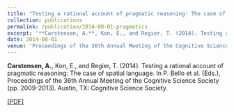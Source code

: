 ```yaml
---
title: "Testing a rational account of pragmatic reasoning: The case of spatial language"
collection: publications
permalink: /publication/2014-08-01-pragmatics
excerpt: '**Carstensen, A.**, Kon, E., and Regier, T. (2014). Testing a rational account of pragmatic reasoning: The case of spatial language. In P. Bello et al. (Eds.), Proceedings of the 36th Annual Meeting of the Cognitive Science Society (pp. 2009-2013). Austin, TX: Cognitive Science Society. [[PDF]](http://abcarstensen.github.io/files/CarstensenKonRegier2014_Testing-a-rational-account-of-pragmatic-reasoning.pdf)'
date: 2014-08-01
venue: 'Proceedings of the 36th Annual Meeting of the Cognitive Science Society'
---
```

**Carstensen, A.**, Kon, E., and Regier, T. (2014). Testing a rational account of pragmatic reasoning: The case of spatial language. In P. Bello et al. (Eds.), Proceedings of the 36th Annual Meeting of the Cognitive Science Society (pp. 2009-2013). Austin, TX: Cognitive Science Society. 

[[PDF]](http://abcarstensen.github.io/files/CarstensenKonRegier2014_Testing-a-rational-account-of-pragmatic-reasoning.pdf)
